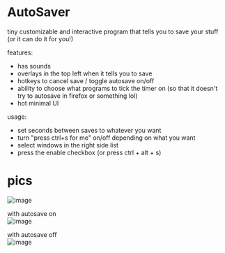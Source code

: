 # AutoSaver
tiny customizable and interactive program that tells you to save your stuff (or it can do it for you!)  
  
features:  
- has sounds
- overlays in the top left when it tells you to save
- hotkeys to cancel save / toggle autosave on/off
- ability to choose what programs to tick the timer on (so that it doesn't try to autosave in firefox or something lol)
- hot minimal UI

usage:
- set seconds between saves to whatever you want
- turn "press ctrl+s for me" on/off depending on what you want
- select windows in the right side list
- press the enable checkbox (or press ctrl + alt + s)

# pics
![image](https://user-images.githubusercontent.com/42521608/156914874-daf69429-7386-449e-86e5-ef0077af0223.png)
  
with autosave on  
![image](https://user-images.githubusercontent.com/42521608/156914891-757f3257-d215-4f4e-b04a-d936008e7176.png)
  
with autosave off  
![image](https://user-images.githubusercontent.com/42521608/156914903-dd7060c8-ecee-48b0-b644-3168945ed0c3.png)
